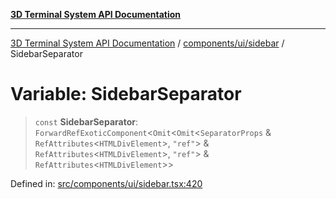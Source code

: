 [**3D Terminal System API Documentation**](../../../../README.md)

***

[3D Terminal System API Documentation](../../../../README.md) / [components/ui/sidebar](../README.md) / SidebarSeparator

# Variable: SidebarSeparator

> `const` **SidebarSeparator**: `ForwardRefExoticComponent`\<`Omit`\<`Omit`\<`SeparatorProps` & `RefAttributes`\<`HTMLDivElement`\>, `"ref"`\> & `RefAttributes`\<`HTMLDivElement`\>, `"ref"`\> & `RefAttributes`\<`HTMLDivElement`\>\>

Defined in: [src/components/ui/sidebar.tsx:420](https://github.com/Dicommunitas/ThreeJS_Terminal_3D/blob/48170ffd573f70d66a1c284f1f35045f3d98e94f/src/components/ui/sidebar.tsx#L420)
